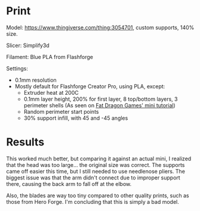 # Print

Model: https://www.thingiverse.com/thing:3054701, custom supports, 140% size.

Slicer: Simplify3d

Filament: Blue PLA from Flashforge

Settings:
- 0.1mm resolution
- Mostly default for Flashforge Creator Pro, using PLA, except:
    - Extruder heat at 200C
    - 0.1mm layer height, 200% for first layer, 8 top/bottom layers, 3 perimeter shells (As seen on [Fat Dragon Games' mini tutorial](https://www.youtube.com/watch?time_continue=716&v=AqEWl51s9Rw&feature=emb_logo))
    - Random perimeter start points
    - 30% support infill, with 45 and -45 angles

# Results

This worked much better, but comparing it against an actual mini, I realized that the head was too large... the original size was correct. The supports came off easier this time, but I still needed to use needlenose pliers. The biggest issue was that the arm didn't connect due to improper support there, causing the back arm to fall off at the elbow.

Also, the blades are way too tiny compared to other quality prints, such as those from Hero Forge. I'm concluding that this is simply a bad model.